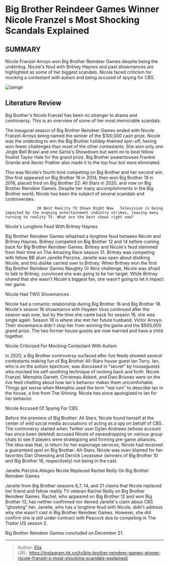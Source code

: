 # Big Brother Reindeer Games Winner Nicole Franzel s Most Shocking Scandals Explained


## SUMMARY 



  Nicole Franzel-Arroyo won Big Brother Reindeer Games despite being the underdog.   Nicole&#39;s feud with Britney Haynes and past showmances are highlighted as some of her biggest scandals.   Nicole faced criticism for mocking a contestant with autism and being accused of spying for CBS.  

![iamge](https://static1.srcdn.com/wordpress/wp-content/uploads/2023/12/big-brother-reindeer-games_-winner-nicole-franzel-s-most-shocking-scandals-explained.png)

## Literature Review
Big Brother&#39;s Nicole Franzel has been no stranger to drama and controversy. This is an overview of some of her most memorable scandals. 




The inaugural season of Big Brother Reindeer Games ended with Nicole Franzel-Arroyo being named the winner of the $100,000 cash prize. Nicole was the underdog to win the Big Brother holiday-themed spin-off, having won fewer challenges than most of the other contestants. She won only one Jingle Bell Brawl and one Santa&#39;s Showdown but went on to beat fellow finalist Taylor Hale for the grand prize. Big Brother powerhouses Frankie Grande and Xavier Prather also made it to the top four but were eliminated.




This was Nicole&#39;s fourth time competing on Big Brother and her second win. She first appeared on Big Brother 16 in 2014, then won Big Brother 18 in 2016, placed third on Big Brother 22: All Stars in 2020, and now on Big Brother Reindeer Games. Despite her many accomplishments in the Big Brother world, Nicole has been the subject of several scandals and controversies.

                  20 Best Reality TV Shows Right Now   Television is being impacted by the ongoing entertainment industry strikes, leaving many turning to reality TV. What are the best shows right now?    


 Nicole&#39;s Longtime Feud With Britney Haynes 
          

Big Brother Reindeer Games rehashed a longtime feud between Nicole and Britney Haynes. Britney competed on Big Brother 12 and 14 before coming back for Big Brother Reindeer Games. Britney and Nicole&#39;s feud stemmed from their time on The Amazing Race season 31. Britney was competing with fellow BB alum Janelle Pierzina. Janelle was open about disliking Nicole, and this dislike carried over to Britney. When Britney won the first Big Brother Reindeer Games Naughty Or Nice challenge, Nicole was afraid to talk to Britney, convinced she was going to be her target. While Britney shared that she wasn&#39;t Nicole&#39;s biggest fan, she wasn&#39;t going to let it impact her game.






 Nicole Had TWO Showmances 
          

Nicole had a romantic relationship during Big Brother 16 and Big Brother 18. Nicole&#39;s season 16 showmance with Hayden Voss continued after the season was over, but by the time she came back for season 18, she was single again. Season 18 is where she met her future husband, Victor Arroyo. Their showmance didn&#39;t stop her from winning the game and the $500,000 grand prize. The two former house guests are now married and have a child together.



 Nicole Criticized For Mocking Contestant With Autism 
          

In 2020, a Big Brother controversy surfaced after live feeds showed several contestants making fun of Big Brother All-Stars house guest Ian Terry. Ian, who is on the autism spectrum, was discussed in &#34;secret&#34; by houseguests who mocked his self-soothing technique of rocking back and forth. Nicole Franzel, Memphis Garrett, Christmas Abbott, and Dani Briones were on the live feed chatting about how Ian&#39;s behavior makes them uncomfortable. Things got worse when Memphis used the term &#34;red rum&#34; to describe Ian in the house, a line from The Shining. Nicole has since apologized to Ian for her behavior.






 Nicole Accused Of Spying For CBS 
          

Before the premiere of ​​Big Brother: All Stars, Nicole found herself at the center of wild social media accusations of acting as a spy on behalf of CBS. The controversy started when Twitter user Dylan Andrews (whose account has since been deleted) accused Nicole of eavesdropping on various group chats to see if players were strategizing and forming pre-game alliances. The idea was that, in return for her espionage services, Nicole had received a guaranteed spot on Big Brother: All-Stars. Nicole was even blamed for fan favorites Dan Gheesling and Derrick Levasseur (winners of Big Brother 10 and Big Brother 16, respectively) not being in the cast.



 Janelle Pierzina Alleges Nicole Replaced Rachel Reilly On Big Brother Reindeer Games 
          




Janelle from Big Brother seasons 6,7, 14, and 21 claims that Nicole replaced her friend and fellow reality TV veteran Rachel Reilly on Big Brother Reindeer Games. Rachel, who appeared on Big Brother 12 and won Big Brother 13, has neither confirmed nor denied Janelle&#39;s claim about CBS &#34;ghosting&#34; her. Janelle, who has a longtime feud with Nicole, didn&#39;t address why she wasn&#39;t cast in Big Brother Reindeer Games. However, she did confirm she is still under contract with Peacock due to competing in The Traitor US season 2.



Big Brother Reindeer Games concluded on December 21.






---

> Author: [Ella](https://instagram.hk.cn/)  
> URL: https://instagram.hk.cn/tv/big-brother-reindeer-games-winner-nicole-franzel-s-most-shocking-scandals-explained/  

